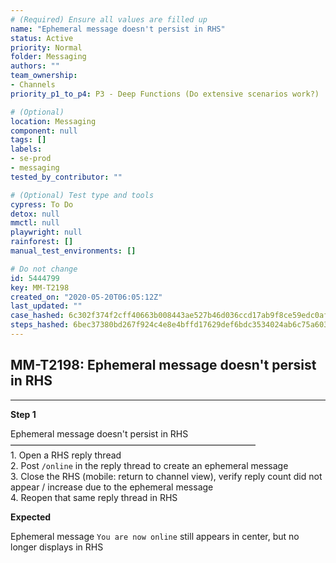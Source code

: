 ```yaml
---
# (Required) Ensure all values are filled up
name: "Ephemeral message doesn't persist in RHS"
status: Active
priority: Normal
folder: Messaging
authors: ""
team_ownership:
- Channels
priority_p1_to_p4: P3 - Deep Functions (Do extensive scenarios work?)

# (Optional)
location: Messaging
component: null
tags: []
labels:
- se-prod
- messaging
tested_by_contributor: ""

# (Optional) Test type and tools
cypress: To Do
detox: null
mmctl: null
playwright: null
rainforest: []
manual_test_environments: []

# Do not change
id: 5444799
key: MM-T2198
created_on: "2020-05-20T06:05:12Z"
last_updated: ""
case_hashed: 6c302f374f2cff40663b008443ae527b46d036ccd17ab9f8ce59edc0af3c8452b6d95750bc95d188091578e4075549cd
steps_hashed: 6bec37380bd267f924c4e8e4bffd17629def6bdc3534024ab6c75a603c03cfbb8eab7bcfad4ef4b7429c9ca756101f5e
---
```


<!-- (Auto-generated) Based on frontmatter's "key" and "name" -->

## MM-T2198: Ephemeral message doesn't persist in RHS

---

**Step 1**

Ephemeral message doesn't persist in RHS\
————————————————————————————\
1\. Open a RHS reply thread\
2\. Post `/online` in the reply thread to create an ephemeral message\
3\. Close the RHS (mobile: return to channel view), verify reply count did not appear / increase due to the ephemeral message\
4\. Reopen that same reply thread in RHS

**Expected**

Ephemeral message `You are now online` still appears in center, but no longer displays in RHS
